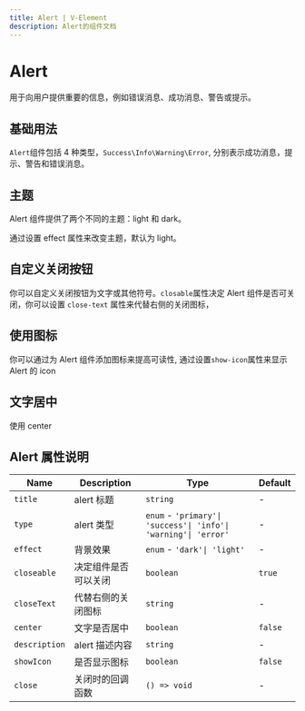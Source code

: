 ```yaml
---
title: Alert | V-Element
description: Alert的组件文档
---
```


# Alert

用于向用户提供重要的信息，例如错误消息、成功消息、警告或提示。

## 基础用法

`Alert`组件包括 4 种类型，`Success\Info\Warning\Error`, 分别表示成功消息，提示、警告和错误消息。

<preview path="../demo/Alert/Basic.vue"></preview>

## 主题

Alert 组件提供了两个不同的主题：light 和 dark。

通过设置 effect 属性来改变主题，默认为 light。
<preview path="../demo/Alert/Effect.vue"></preview>

## 自定义关闭按钮

你可以自定义关闭按钮为文字或其他符号。`closable`属性决定 Alert 组件是否可关闭，你可以设置 `close-text` 属性来代替右侧的关闭图标，

<preview path="../demo/Alert/Close.vue"></preview>

## 使用图标

你可以通过为 Alert 组件添加图标来提高可读性, 通过设置`show-icon`属性来显示 Alert 的 icon

<preview path="../demo/Alert/Icon.vue"></preview>

## 文字居中

使用 center

<preview path="../demo/Alert/Center.vue"></preview>

## Alert 属性说明

| Name          | Description          | Type                                                            | Default |
| ------------- | -------------------- | --------------------------------------------------------------- | ------- |
| `title`       | alert 标题           | `string`                                                        | -       |
| `type`        | alert 类型           | `enum` - `'primary'\| 'success'\| 'info'\| 'warning'\| 'error'` | -       |
| `effect`      | 背景效果             | `enum` - `'dark'\| 'light'`                                     | -       |
| `closeable`   | 决定组件是否可以关闭 | `boolean`                                                       | `true`  |
| `closeText`   | 代替右侧的关闭图标   | `string`                                                        | -       |
| `center`      | 文字是否居中         | `boolean`                                                       | `false` |
| `description` | alert 描述内容       | `string`                                                        | -       |
| `showIcon`    | 是否显示图标         | `boolean`                                                       | `false` |
| `close`       | 关闭时的回调函数     | `() => void`                                                    | -       |
